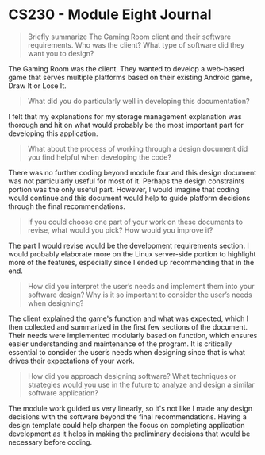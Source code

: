 # CS230 - Module Eight Journal

> Briefly summarize The Gaming Room client and their software requirements. Who was the client? What type of software did they want you to design?

The Gaming Room was the client. They wanted to develop a web-based game that serves multiple platforms based on their existing Android game, Draw It or Lose It.

> What did you do particularly well in developing this documentation?

I felt that my explanations for my storage management explanation was thorough and hit on what would probably be the most important part for developing this application.

> What about the process of working through a design document did you find helpful when developing the code?

There was no further coding beyond module four and this design document was not particularly useful for most of it. Perhaps the design constraints portion was the only useful part. However, I would imagine that coding would continue and this document would help to guide platform decisions through the final recommendations.

> If you could choose one part of your work on these documents to revise, what would you pick? How would you improve it?

The part I would revise would be the development requirements section. I would probably elaborate more on the Linux server-side portion to highlight more of the features, especially since I ended up recommending that in the end.

> How did you interpret the user’s needs and implement them into your software design? Why is it so important to consider the user’s needs when designing?

The client explained the game's function and what was expected, which I then collected and summarized in the first few sections of the document. Their needs were implemented modularly based on function, which ensures easier understanding and maintenance of the program. It is critically essential to consider the user’s needs when designing since that is what drives their expectations of your work.

> How did you approach designing software? What techniques or strategies would you use in the future to analyze and design a similar software application?

The module work guided us very linearly, so it's not like I made any design decisions with the software beyond the final recommendations. Having a design template could help sharpen the focus on completing application development as it helps in making the preliminary decisions that would be necessary before coding.
